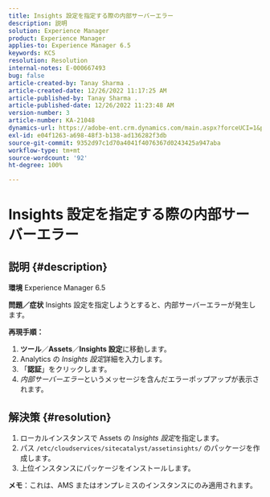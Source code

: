 ```yaml
---
title: Insights 設定を指定する際の内部サーバーエラー
description: 説明
solution: Experience Manager
product: Experience Manager
applies-to: Experience Manager 6.5
keywords: KCS
resolution: Resolution
internal-notes: E-000667493
bug: false
article-created-by: Tanay Sharma .
article-created-date: 12/26/2022 11:17:25 AM
article-published-by: Tanay Sharma .
article-published-date: 12/26/2022 11:23:48 AM
version-number: 3
article-number: KA-21048
dynamics-url: https://adobe-ent.crm.dynamics.com/main.aspx?forceUCI=1&pagetype=entityrecord&etn=knowledgearticle&id=fa82b0dd-0e85-ed11-81ac-6045bd006239
exl-id: e04f1263-a698-48f3-b138-ad136282f3db
source-git-commit: 9352d97c1d70a4041f4076367d0243425a947aba
workflow-type: tm+mt
source-wordcount: '92'
ht-degree: 100%

---
```


# Insights 設定を指定する際の内部サーバーエラー

## 説明 {#description}

<b>環境</b>
Experience Manager 6.5


<b>問題／症状</b>
Insights 設定を指定しようとすると、内部サーバーエラーが発生します。

<b>再現手順：</b>

1. <b>ツール</b>／<b>Assets</b>／<b>Insights 設定</b>に移動します。
2. Analytics の *Insights 設定*&#x200B;詳細を入力します。
3. 「<b>認証</b>」をクリックします。
4. *内部サーバーエラー*&#x200B;というメッセージを含んだエラーポップアップが表示されます。



## 解決策 {#resolution}


1. ローカルインスタンスで Assets の *Insights 設定*&#x200B;を指定します。
2. パス `/etc/cloudservices/sitecatalyst/assetinsights/` のパッケージを作成します。
3. 上位インスタンスにパッケージをインストールします。


<b>メモ</b>：これは、AMS またはオンプレミスのインスタンスにのみ適用されます。
